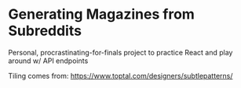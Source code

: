 # Generating Magazines from Subreddits
Personal, procrastinating-for-finals project to practice React and play around w/ API endpoints

Tiling comes from: https://www.toptal.com/designers/subtlepatterns/
